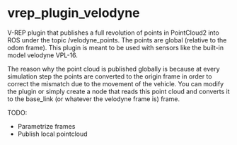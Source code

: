 # vrep_plugin_velodyne

V-REP plugin that publishes a full revolution of points in PointCloud2 into ROS under the topic /velodyne_points. The points are global (relative to the odom frame). This plugin is meant to be used with sensors like the built-in model velodyne VPL-16.

The reason why the point cloud is published globally is because at every simulation step the points are converted to the origin frame in order to correct the mismatch due to the movement of the vehicle. You can modify the plugin or simply create a node that reads this point cloud and converts it to the base_link (or whatever the velodyne frame is) frame.


TODO:
- Parametrize frames
- Publish local pointcloud
